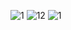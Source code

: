 
![1](https://github.com/naldo178/img/assets/87744405/2b251ebe-eed5-4590-b356-0f79184c28ed)
![12](https://github.com/naldo178/img/assets/87744405/127b12de-87d8-4d7b-a72f-ae9671b561f4)
![1](https://github.com/naldo178/img/assets/87744405/eaefc183-155c-4dea-90e4-ba20004bca36)
